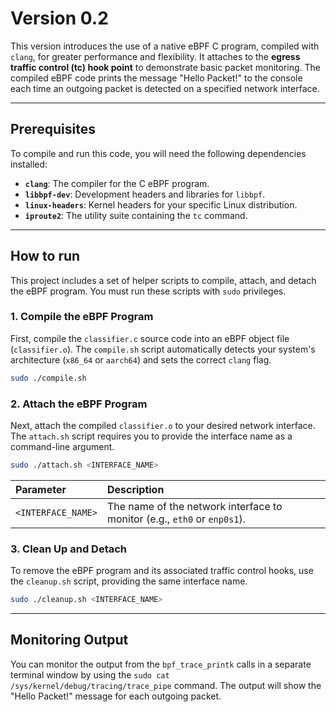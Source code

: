 # Version 0.2

This version introduces the use of a native eBPF C program, compiled with `clang`, for greater performance and flexibility. It attaches to the **egress traffic control (tc) hook point** to demonstrate basic packet monitoring. The compiled eBPF code prints the message "Hello Packet\!" to the console each time an outgoing packet is detected on a specified network interface.

-----

## Prerequisites

To compile and run this code, you will need the following dependencies installed:

  * **`clang`**: The compiler for the C eBPF program.
  * **`libbpf-dev`**: Development headers and libraries for `libbpf`.
  * **`linux-headers`**: Kernel headers for your specific Linux distribution.
  * **`iproute2`**: The utility suite containing the `tc` command.

-----

## How to run

This project includes a set of helper scripts to compile, attach, and detach the eBPF program. You must run these scripts with `sudo` privileges.

### 1\. Compile the eBPF Program

First, compile the `classifier.c` source code into an eBPF object file (`classifier.o`). The `compile.sh` script automatically detects your system's architecture (`x86_64` or `aarch64`) and sets the correct `clang` flag.

```bash
sudo ./compile.sh
```

### 2\. Attach the eBPF Program

Next, attach the compiled `classifier.o` to your desired network interface. The `attach.sh` script requires you to provide the interface name as a command-line argument.

```bash
sudo ./attach.sh <INTERFACE_NAME>
```

| Parameter | Description |
| :--- | :--- |
| `<INTERFACE_NAME>` | The name of the network interface to monitor (e.g., `eth0` or `enp0s1`). |

### 3\. Clean Up and Detach

To remove the eBPF program and its associated traffic control hooks, use the `cleanup.sh` script, providing the same interface name.

```bash
sudo ./cleanup.sh <INTERFACE_NAME>
```

-----

## Monitoring Output

You can monitor the output from the `bpf_trace_printk` calls in a separate terminal window by using the `sudo cat /sys/kernel/debug/tracing/trace_pipe` command. The output will show the "Hello Packet\!" message for each outgoing packet.
